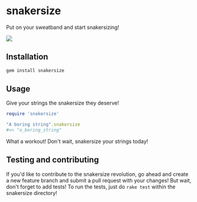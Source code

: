 # snakersize

Put on your sweatband and start snakersizing!

![](http://i.imgur.com/eiz96Qk.gif)

## Installation

```ruby
gem install snakersize
```

## Usage

Give your strings the snakersize they deserve!

```ruby
require 'snakersize'

"A boring string".snakersize
#=> "a_boring_string"
```

What a workout! Don't wait, snakersize your strings today!

## Testing and contributing

If you'd like to contribute to the snakersize revolution, go ahead and create
a new feature branch and submit a pull request with your changes! But wait, don't
forget to add tests! To run the tests, just do `rake test` within the snakersize
directory!
